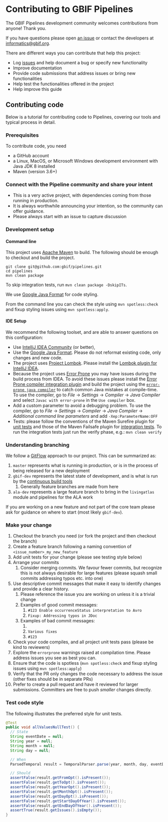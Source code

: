 # Contributing to GBIF Pipelines

The GBIF Pipelines development community welcomes contributions from anyone! Thank you.

If you have questions please open [an issue](https://github.com/gbif/pipelines/issues/new) or contact the developers at informatics@gbif.org.

There are different ways you can contribute that help this project:
- Log [issues](https://github.com/gbif/pipelines/issues) and help document a bug or specify new functionality
- Improve documentation
- Provide code submissions that address issues or bring new functionalities
- Help test the functionalities offered in the project
- Help improve this guide

## Contributing code

Below is a tutorial for contributing code to Pipelines, covering our tools and typical process in detail.

### Prerequisites

To contribute code, you need

- a GitHub account
- a Linux, MacOS, or Microsoft Windows development environment with Java JDK 8 installed
- Maven (version 3.6+)

### Connect with the Pipeline community and share your intent

- This is a very active project, with dependencies coming from those running in production.
- It is always worthwhile announcing your intention, so the community can offer guidance.
- Please always start with an issue to capture discussion

### Development setup

#### Command line

This project uses [Apache Maven](https://maven.apache.org/run.html) to build. The following should be enough to checkout and build the project.

```
git clone git@github.com:gbif/pipelines.git
cd pipelines
mvn clean package
```
To skip integration tests, run `mvn clean package -DskipITs`.

We use [Google Java Format](https://plugins.jetbrains.com/plugin/8527-google-java-format) for code styling.

From the command line you can check the style using `mvn spotless:check` and fixup styling issues using `mvn spotless:apply`.

#### IDE Setup

We recommend the following toolset, and are able to answer questions on this configuration:

- Use [IntelliJ IDEA Community](https://www.jetbrains.com/idea/download/) (or better),
- Use the [Google Java Format](https://plugins.jetbrains.com/plugin/8527-google-java-format). Please do not reformat existing code, only changes and new code.
- The project uses [Project Lombok](https://projectlombok.org/). Please install the [Lombok plugin for IntelliJ IDEA](https://plugins.jetbrains.com/plugin/6317-lombok-plugin).
- Because the project uses [Error Prone](https://code.google.com/p/error-prone) you may have issues during the build process from IDEA.  To avoid these issues please install the [Error Prone compiler integration plugin](https://plugins.jetbrains.com/plugin/7349-error-prone-compiler-integration) and build the project using the [`error-prone java compiler`](https://code.google.com/p/error-prone) to catch common Java mistakes at compile-time. To use the compiler, go to _File_ → _Settings_ → _Compiler_ → _Java Compiler_ and select `Javac with error-prone` in the `Use compiler` box.
- Add a custom parameter to avoid a debugging problem.  To use the compiler, go to _File_ → _Settings_ → _Compiler_ → _Java Compiler_ → _Additional command line parameters_ and add `-Xep:ParameterName:OFF`
- Tests: please follow the conventions of the Maven Surefire plugin for [unit tests](https://maven.apache.org/surefire/maven-surefire-plugin/examples/inclusion-exclusion.html) and those of the Maven Failsafe plugin for [integration tests](https://maven.apache.org/surefire/maven-failsafe-plugin/examples/inclusion-exclusion.html). To run the integration tests just run the verify phase, e.g.: `mvn clean verify`

### Understanding branching

We follow a [GitFlow](https://www.atlassian.com/git/tutorials/comparing-workflows/gitflow-workflow) approach to our project.
This can be summarized as:
1. `master` represents what is running in production, or is in the process of being released for a new deployment
2. `gbif-dev` represents the latest state of development, and is what is run by the [continuous build tools](https://builds.gbif.org/)
   1. Generally feature branches are made from here
3. `ala-dev` represents a large feature branch to bring in the `livingatlas` module and pipelines for the ALA work

If you are working on a new feature and not part of the core team please ask for guidance on where to start (most likely `gbif-dev`).

### Make your change

1. Checkout the branch you need (or fork the project and then checkout the branch)
2. Create a feature branch following a naming convention of `<issue_number>_my_new_feature`
3. Add unit tests for your change (please see testing style below)
4. Arrange your commits
    1. Consider merging commits. We favour fewer commits, but recognize this is not always desirable for large features (please squash small commits addressing typos etc. into one)
5. Use descriptive commit messages that make it easy to identify changes and provide a clear history.
    1. Please reference the issue you are working on unless it is a trivial change
    2. Examples of good commit messages:
        1. `#123 Enable occurrenceStatus interpretation to Avro`
        2. `Fixup: Addressing typos in JDoc`
    3. Examples of bad commit messages:
        1. ` `
        2. `Various fixes`
        3. `#123`
6. Check your code compiles, and all project unit tests pass (please be kind to reviewers)
7. Explore the `errorprone` warnings raised at compilation time. Please address issues you see as best you can.
8. Ensure that the code is spotless (`mvn spotless:check` and fixup styling issues using `mvn spotless:apply`)
9. Verify that the PR only changes the code necessary to address the issue (other fixes should be in separate PRs)
10. Prefer to create a pull request and have it reviewed for larger submissions. Committers are free to push *smaller* changes directly.

### Test code style

The following illustrates the preferred style for unit tests.

```java
@Test
public void allValuesNullTest() {
  // State
  String eventDate = null;
  String year = null;
  String month = null;
  String day = null;

  // When
  ParsedTemporal result = TemporalParser.parse(year, month, day, eventDate);

  // Should
  assertFalse(result.getFromOpt().isPresent());
  assertFalse(result.getToOpt().isPresent());
  assertFalse(result.getYearOpt().isPresent());
  assertFalse(result.getMonthOpt().isPresent());
  assertFalse(result.getDayOpt().isPresent());
  assertFalse(result.getStartDayOfYear().isPresent());
  assertFalse(result.getEndDayOfYear().isPresent());
  assertTrue(result.getIssues().isEmpty());
}
```
